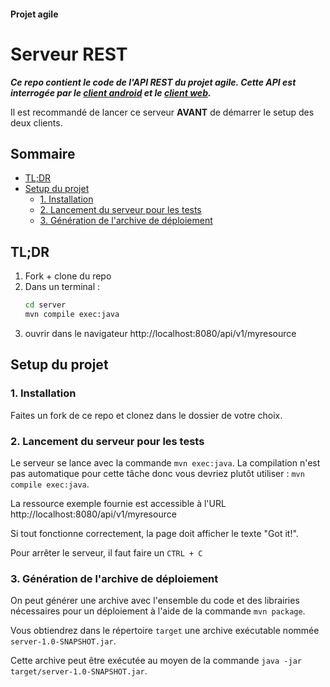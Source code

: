 #### Projet agile <!-- omit in toc -->
# Serveur REST <!-- omit in toc -->

***Ce repo contient le code de l'API REST du projet agile. Cette API est interrogée par le [client android](https://gitlab.com/univlille/defi-agile-iut/skeleton/client-android) et le [client web](https://gitlab.com/univlille/defi-agile-iut/skeleton/client-web).***

Il est recommandé de lancer ce serveur **AVANT** de démarrer le setup des deux clients.

## Sommaire <!-- omit in toc -->
- [TL;DR](#tldr)
- [Setup du projet](#setup-du-projet)
	- [1. Installation](#1-installation)
	- [2. Lancement du serveur pour les tests](#2-lancement-du-serveur-pour-les-tests)
	- [3. Génération de l'archive de déploiement](#3-génération-de-larchive-de-déploiement)

## TL;DR
1. Fork + clone du repo
2. Dans un terminal :
	```bash
	cd server
	mvn compile exec:java
	```
3. ouvrir dans le navigateur http://localhost:8080/api/v1/myresource

## Setup du projet
### 1. Installation
Faites un fork de ce repo et clonez dans le dossier de votre choix.

### 2. Lancement du serveur pour les tests
Le serveur se lance avec la commande `mvn exec:java`. La compilation
n'est pas automatique pour cette tâche donc vous devriez plutôt
utiliser : `mvn compile exec:java`.


La ressource exemple fournie est accessible à l'URL
http://localhost:8080/api/v1/myresource

Si tout fonctionne correctement, la  page doit afficher le texte "Got it!".

Pour arrêter le serveur, il faut faire un `CTRL + C`

### 3. Génération de l'archive de déploiement
On peut générer une archive avec l'ensemble du code et des librairies
nécessaires pour un déploiement à l'aide de la commande `mvn package`.

Vous obtiendrez dans le répertoire `target` une archive exécutable
nommée `server-1.0-SNAPSHOT.jar`.

Cette archive peut être exécutée au moyen de la commande `java -jar
target/server-1.0-SNAPSHOT.jar`.
